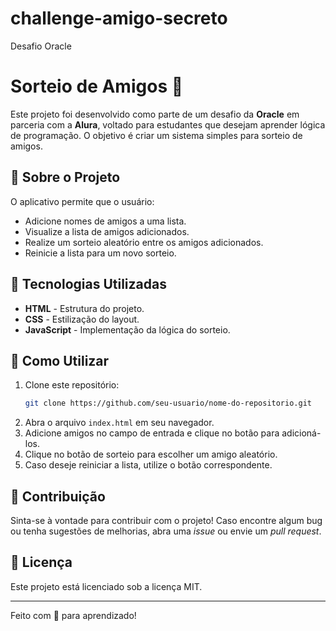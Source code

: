 # challenge-amigo-secreto
Desafio Oracle
# Sorteio de Amigos 🎲

Este projeto foi desenvolvido como parte de um desafio da **Oracle** em parceria com a **Alura**, voltado para estudantes que desejam aprender lógica de programação. O objetivo é criar um sistema simples para sorteio de amigos.

## 🚀 Sobre o Projeto

O aplicativo permite que o usuário:
- Adicione nomes de amigos a uma lista.
- Visualize a lista de amigos adicionados.
- Realize um sorteio aleatório entre os amigos adicionados.
- Reinicie a lista para um novo sorteio.

## 📌 Tecnologias Utilizadas

- **HTML** - Estrutura do projeto.
- **CSS** - Estilização do layout.
- **JavaScript** - Implementação da lógica do sorteio.

## 🎯 Como Utilizar

1. Clone este repositório:
   ```bash
   git clone https://github.com/seu-usuario/nome-do-repositorio.git
   ```
2. Abra o arquivo `index.html` em seu navegador.
3. Adicione amigos no campo de entrada e clique no botão para adicioná-los.
4. Clique no botão de sorteio para escolher um amigo aleatório.
5. Caso deseje reiniciar a lista, utilize o botão correspondente.

## 🤝 Contribuição

Sinta-se à vontade para contribuir com o projeto! Caso encontre algum bug ou tenha sugestões de melhorias, abra uma *issue* ou envie um *pull request*.

## 📄 Licença

Este projeto está licenciado sob a licença MIT.

---

Feito com 💙 para aprendizado!

